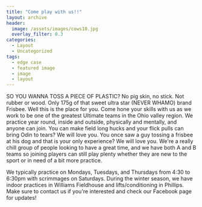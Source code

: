 ```yaml
---
title: "Come play with us!!"
layout: archive
header:
  image: /assets/images/cows10.jpg
  overlay_filter: 0.3
categories:
  - Layout
  - Uncategorized
tags:
  - edge case
  - featured image
  - image
  - layout
---
```


SO YOU WANNA TOSS A PIECE OF PLASTIC? No pig skin, no stick. Not rubber or wood. Only 175g of that sweet ultra star (NEVER WHAMO) brand Frisbee. Well this is the place for you. Come hone your skills with us as we work to be one of the greatest Ultimate teams in the Ohio valley region. We practice year round, inside and outside, physically and mentally, and anyone can join. You can make field long hucks and your flick pulls can bring Odin to tears? We will love you. You once saw a guy tossing a frisbee at his dog and that is your only experience? We will love you. We're a really chill group of people looking to have a great time, and we have both A and B teams so joining players can still play plenty whether they are new to the sport or in need of a bit more practice.

We typically practice on Mondays, Tuesdays, and Thursdays from 4:30 to 6:30pm with scrimmages on Saturdays. During the winter season, we have indoor practices in Williams Fieldhouse and lifts/conditioning in Phillips. Make sure to contact us if you're interested and check our Facebook page for updates!